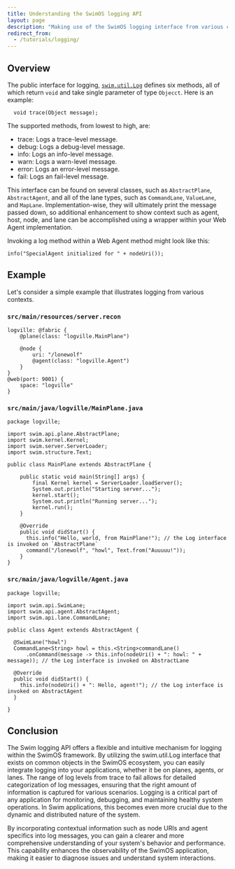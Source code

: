 ```yaml
---
title: Understanding the SwimOS logging API
layout: page
description: "Making use of the SwimOS logging interface from various contexts."
redirect_from:
  - /tutorials/logging/
---
```


## Overview

The public interface for logging, <a href="swim-java/swim-runtime/swim-core/swim.util/src/main/java/swim/util/Log.java" target="_blank">`swim.util.Log`</a> defines six methods, all of which return `void` and take single parameter of type `Objecct`. Here is an example:

```
  void trace(Object message);
```

The supported methods, from lowest to high, are:

- trace: Logs a trace-level message.
- debug: Logs a debug-level message.
- info: Logs an info-level message.
- warn: Logs a warn-level message.
- error: Logs an error-level message.
- fail: Logs an fail-level message.

This interface can be found on several classes, such as `AbstractPlane`, `AbstractAgent`, and all of the lane types, such as `CommandLane`, `ValueLane`, and `MapLane`. Implementation-wise, they will ultimately print the message passed down, so additional enhancement to show context such as agent, host, node, and lane can be accomplished using a wrapper within your Web Agent implementation.

Invoking a log method within a Web Agent method might look like this:

```
info("SpecialAgent initialized for " + nodeUri());
```

## Example

Let's consider a simple example that illustrates logging from various contexts.

### `src/main/resources/server.recon`

```
logville: @fabric {
    @plane(class: "logville.MainPlane")

    @node {
        uri: "/lonewolf"
        @agent(class: "logville.Agent")
    }
}
@web(port: 9001) {
    space: "logville"
}
```

### `src/main/java/logville/MainPlane.java`

```
package logville;

import swim.api.plane.AbstractPlane;
import swim.kernel.Kernel;
import swim.server.ServerLoader;
import swim.structure.Text;

public class MainPlane extends AbstractPlane {

    public static void main(String[] args) {
        final Kernel kernel = ServerLoader.loadServer();
        System.out.println("Starting server...");
        kernel.start();
        System.out.println("Running server...");
        kernel.run();
    }
    
    @Override
    public void didStart() {
      this.info("Hello, world, from MainPlane!"); // the Log interface is invoked on `AbstractPlane`
      command("/lonewolf", "howl", Text.from("Auuuuu!"));
    }
}
```

### `src/main/java/logville/Agent.java`

```
package logville;

import swim.api.SwimLane;
import swim.api.agent.AbstractAgent;
import swim.api.lane.CommandLane;

public class Agent extends AbstractAgent {

  @SwimLane("howl")
  CommandLane<String> howl = this.<String>commandLane()
      .onCommand(message -> this.info(nodeUri() + ": howl: " + message)); // the Log interface is invoked on AbstractLane

  @Override
  public void didStart() {
    this.info(nodeUri() + ": Hello, agent!"); // the Log interface is invoked on AbstractAgent
  }

}
```

## Conclusion

The Swim logging API offers a flexible and intuitive mechanism for logging within the SwimOS framework. By utilizing the swim.util.Log interface that exists on common objects in the SwimOS ecosystem, you can easily integrate logging into your applications, whether it be on planes, agents, or lanes. The range of log levels from trace to fail allows for detailed categorization of log messages, ensuring that the right amount of information is captured for various scenarios. Logging is a critical part of any application for monitoring, debugging, and maintaining healthy system operations. In Swim applications, this becomes even more crucial due to the dynamic and distributed nature of the system.

By incorporating contextual information such as node URIs and agent specifics into log messages, you can gain a clearer and more comprehensive understanding of your system's behavior and performance. This capability enhances the observability of the SwimOS application, making it easier to diagnose issues and understand system interactions.
